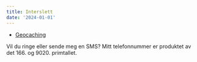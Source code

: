 ```yaml
---
title: Interslett
date: '2024-01-01'
---
```


- [Geocaching](https://www.geocaching.com/p/?guid=db9ebdb2-7a5d-4744-bde7-97a9ea17c82a)

Vil du ringe eller sende meg en SMS? Mitt telefonnummer er produktet av det 166. og 9020.
primtallet.
